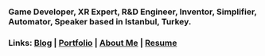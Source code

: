 ### Game Developer, XR Expert, R&D Engineer, Inventor, Simplifier, Automator, Speaker based in Istanbul, Turkey.

### Links: [Blog](https://seckin.dev/blog/) | [Portfolio](https://seckin.dev/portfolio/) | [About Me](https://seckin.dev/about/) | [Resume](https://seckin.dev/resume/)
